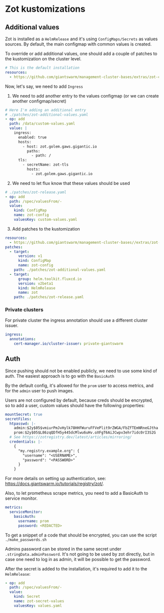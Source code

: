 # Zot kustomizations

## Additional values

Zot is installed as a `HelmRelease` and it's using `ConfigMaps/Secrets` as values sources. By default, the main configmap with common values is created.

To override or add additional values, one should add a couple of patches to the kustomization on the cluster level.

```yaml
# This is the default installation
resources:
  - https://github.com/giantswarm/management-cluster-bases/extras/zot-cache?ref=main
```

Now, let's say, we need to add `Ingress`

1. We need to add another entry to the values configmap (or we can create another configmap/secret)

```yaml
# Here I'm adding an additional entry
# ./patches/zot-additional-values.yaml
- op: add
  path: /data/custom-values.yaml
  value: |
    ingress:
      enabled: true
      hosts:
        - host: zot.golem.gaws.gigantic.io
          paths:
            - path: /
      tls:
        - secretName: zot-tls
          hosts:
            - zot.golem.gaws.gigantic.io
```

2. We need to let flux know that these values should be used

```yaml
# ./patches/zot-release.yaml
- op: add
  path: /spec/valuesFrom/-
  value:
    kind: ConfigMap
    name: zot-config
    valuesKey: custom-values.yaml
```

3. Add patches to the kustomization

```yaml
resources:
  - https://github.com/giantswarm/management-cluster-bases//extras/zot-cache?ref=main
patches:
  - target:
      version: v1
      kind: ConfigMap
      name: zot-config
    path: ./patches/zot-additional-values.yaml
  - target:
      group: helm.toolkit.fluxcd.io
      version: v2beta1
      kind: HelmRelease
      name: zot
    path: ./patches/zot-release.yaml
```

### Private clusters

For private cluster the ingress annotation should use a different cluster issuer.

```yaml
ingress:
  annotations:
    cert-manager.io/cluster-issuer: private-giantswarm
```

## Auth

Since pushing should not be enabled publicly, we need to use some kind of auth. The easiest approach is to go with the `BasicAuth`

By the default config, it's allowed for the `prom` user to access metrics, and for the `admin` user to push images.

Users are not configured by default, because creds should be encrypted, so to add a user, custom values should have the following properties:

```yaml
mountSecret: true
secretFiles:
  htpasswd: |-
    admin:$2y$05$vmiurPmJvHylk78HHFWuruFFVePlit9rZWGA/FbZfTEmNRneGJtha
    prom:$2y$05$L86zqQDfH5y445dcMlwu6uHv.oXFgT6AiJCwpv3ehr7idc0rI3S2G
  # See https://zotregistry.dev/latest/articles/mirroring/
  credentials: |-
    {
      "my.registry.example.org": {
        "username": "<USERNAME>",
        "password": "<PASSWORD>"
      }
    }
```

For more details on setting up authentication, see: https://docs.giantswarm.io/tutorials/registry/zot/.

Also, to let prometheus scrape metrics, you need to add a BasicAuth to service monitor.

```yaml
metrics:
  serviceMonitor:
    basicAuth:
      username: prom
      password: <REDACTED>
```

To get a snippet of a code that should be encrypted, you can use the script `./make_passwords.sh`

Admins password can be stored in the same secret under `.stringData.adminPassword`.
It's not going to be used by zot directly, but in case one need to log in as admin, it will be possible to get the password.

After the secret is added to the installation, it's required to add it to the `HelmRelease`:

```yaml
- op: add
  path: /spec/valuesFrom/-
  value:
    kind: Secret
    name: zot-secret-values
    valuesKey: values.yaml
```
